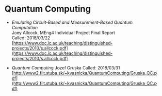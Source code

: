 # Quantum Computing

*   *Emulating Circuit-Based and Measurement-Based Quantum Computation*  
    Joey Allcock, MEng4 Individual Project Final Report  
    Called: 2018/03/22   
    [https://www.doc.ic.ac.uk/teaching/distinguished-projects/2010/s.allcock.pdf](https://www.doc.ic.ac.uk/teaching/distinguished-projects/2010/s.allcock.pdf)

*   *Quantum Computing*
    Jozef Gruska
    Called: 2018/03/31
    [http://www2.fiit.stuba.sk/~kvasnicka/QuantumComputing/Gruska_QC.pdf](http://www2.fiit.stuba.sk/~kvasnicka/QuantumComputing/Gruska_QC.pdf)
